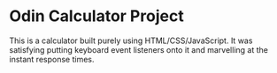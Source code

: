 # Odin Calculator Project

This is a calculator built purely using HTML/CSS/JavaScript.
It was satisfying putting keyboard event listeners onto it and marvelling at the instant response times.
